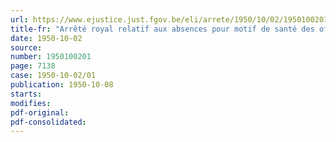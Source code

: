 ```yaml
---
url: https://www.ejustice.just.fgov.be/eli/arrete/1950/10/02/1950100201/justel
title-fr: "Arrêté royal relatif aux absences pour motif de santé des officiers et des militaires de carrière de rang subalterne"
date: 1950-10-02
source:
number: 1950100201
page: 7138
case: 1950-10-02/01
publication: 1950-10-08
starts:
modifies:
pdf-original:
pdf-consolidated:
---
```


